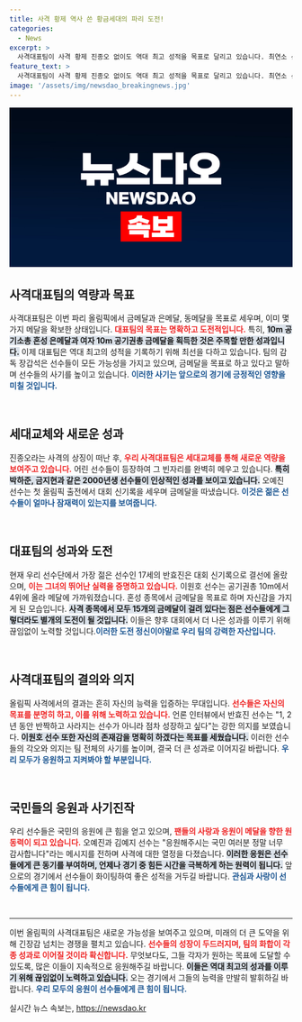 ```yaml
---
title: 사격 황제 역사 쓴 황금세대의 파리 도전!
categories:
  - News
excerpt: >
  사격대표팀이 사격 황제 진종오 없이도 역대 최고 성적을 목표로 달리고 있습니다. 최연소 선수들이 신기록을 세우며 메달을 사냥 중인 가운데, 팀의 사기와 가능성이 더욱 빛나고 있습니다.
feature_text: >
  사격대표팀이 사격 황제 진종오 없이도 역대 최고 성적을 목표로 달리고 있습니다. 최연소 선수들이 신기록을 세우며 메달을 사냥 중인 가운데, 팀의 사기와 가능성이 더욱 빛나고 있습니다.
image: '/assets/img/newsdao_breakingnews.jpg'
---
```


<p><img src="/assets/img/newsdao_breakingnews.jpg" alt="ontimetimes 속보" /></p>

<h2 data-ke-size="size26">사격대표팀의 역량과 목표</h2>

<p data-ke-size="size16">사격대표팀은 이번 파리 올림픽에서 금메달과 은메달, 동메달을 목표로 세우며, 이미 몇 가지 메달을 확보한 상태입니다. <b><span style="color: #ee2323;">대표팀의 목표는 명확하고 도전적입니다.</span></b> 특히, <b><span style="background-color: #21538527;">10m 공기소총 혼성 은메달과 여자 10m 공기권총 금메달을 획득한 것은 주목할 만한 성과입니다.</span></b> 이제 대표팀은 역대 최고의 성적을 기록하기 위해 최선을 다하고 있습니다. 팀의 감독 장갑석은 선수들이 모든 가능성을 가지고 있으며, 금메달을 목표로 하고 있다고 말하며 선수들의 사기를 높이고 있습니다. <b><span style="color: #1a5490;">이러한 사기는 앞으로의 경기에 긍정적인 영향을 미칠 것입니다.</span></b></p>

<p data-ke-size="size16">&nbsp;</p>

<h2 data-ke-size="size26">세대교체와 새로운 성과</h2>

<p data-ke-size="size16">진종오라는 사격의 상징이 떠난 후, <b><span style="color: #ee2323;">우리 사격대표팀은 세대교체를 통해 새로운 역량을 보여주고 있습니다.</span></b> 어린 선수들이 등장하여 그 빈자리를 완벽히 메우고 있습니다. <b><span style="background-color: #21538527;">특히 박하준, 금지현과 같은 2000년생 선수들이 인상적인 성과를 보이고 있습니다.</span></b> 오예진 선수는 첫 올림픽 출전에서 대회 신기록을 세우며 금메달을 따냈습니다. <b><span style="color: #1a5490;">이것은 젊은 선수들이 얼마나 잠재력이 있는지를 보여줍니다.</span></b></p>

<p data-ke-size="size16">&nbsp;</p>

<h2 data-ke-size="size26">대표팀의 성과와 도전</h2>

<p data-ke-size="size16">현재 우리 선수단에서 가장 젊은 선수인 17세의 반효진은 대회 신기록으로 결선에 올랐으며, <b><span style="color: #ee2323;">이는 그녀의 뛰어난 실력을 증명하고 있습니다.</span></b> 이원호 선수는 공기권총 10m에서 4위에 올라 메달에 가까워졌습니다. 혼성 종목에서 금메달을 목표로 하며 자신감을 가지게 된 모습입니다. <b><span style="background-color: #21538527;">사격 종목에서 모두 15개의 금메달이 걸려 있다는 점은 선수들에게 그렇더라도 별개의 도전이 될 것입니다.</span></b> 이들은 향후 대회에서 더 나은 성과를 이루기 위해 끊임없이 노력할 것입니다.<b><span style="color: #1a5490;">이러한 도전 정신이야말로 우리 팀의 강력한 자산입니다.</span></b></p>

<p data-ke-size="size16">&nbsp;</p>

<h2 data-ke-size="size26">사격대표팀의 결의와 의지</h2>

<p data-ke-size="size16">올림픽 사격에서의 결과는 흔히 자신의 능력을 입증하는 무대입니다. <b><span style="color: #ee2323;">선수들은 자신의 목표를 분명히 하고, 이를 위해 노력하고 있습니다.</span></b> 언론 인터뷰에서 반효진 선수는 "1, 2년 동안 반짝하고 사라지는 선수가 아니라 점차 성장하고 싶다"는 강한 의지를 보였습니다. <b><span style="background-color: #21538527;">이원호 선수 또한 자신의 존재감을 명확히 하겠다는 목표를 세웠습니다.</span></b> 이러한 선수들의 각오와 의지는 팀 전체의 사기를 높이며, 결국 더 큰 성과로 이어지길 바랍니다. <b><span style="color: #1a5490;">우리 모두가 응원하고 지켜봐야 할 부분입니다.</span></b></p>

<p data-ke-size="size16">&nbsp;</p>

<h2 data-ke-size="size26">국민들의 응원과 사기진작</h2>

<p data-ke-size="size16">우리 선수들은 국민의 응원에 큰 힘을 얻고 있으며, <b><span style="color: #ee2323;">팬들의 사랑과 응원이 메달을 향한 원동력이 되고 있습니다.</span></b> 오예진과 김예지 선수는 "응원해주시는 국민 여러분 정말 너무 감사합니다"라는 메시지를 전하며 사격에 대한 열정을 다졌습니다. <b><span style="background-color: #21538527;">이러한 응원은 선수들에게 큰 동기를 부여하며, 언제나 경기 중 힘든 시간을 극복하게 하는 원력이 됩니다.</span></b> 앞으로의 경기에서 선수들이 화이팅하여 좋은 성적을 거두길 바랍니다. <b><span style="color: #1a5490;">관심과 사랑이 선수들에게 큰 힘이 됩니다.</span></b></p>

<p data-ke-size="size16">&nbsp;</p>

<hr>

<p data-ke-size="size16">이번 올림픽의 사격대표팀은 새로운 가능성을 보여주고 있으며, 미래의 더 큰 도약을 위해 긴장감 넘치는 경쟁을 펼치고 있습니다. <b><span style="color: #ee2323;">선수들의 성장이 두드러지며, 팀의 화합이 각종 성과로 이어질 것이라 확신합니다.</span></b> 무엇보다도, 그들 각자가 원하는 목표에 도달할 수 있도록, 많은 이들이 지속적으로 응원해주길 바랍니다. <b><span style="background-color: #21538527;">이들은 역대 최고의 성과를 이루기 위해 끊임없이 노력하고 있습니다.</span></b> 오는 경기에서 그들의 능력을 만발히 발휘하길 바랍니다. <b><span style="color: #1a5490;">우리 모두의 응원이 선수들에게 큰 힘이 됩니다.</span></b></p>
실시간 뉴스 속보는, <a href="https://newsdao.kr" rel="dofollow">https://newsdao.kr</a>


